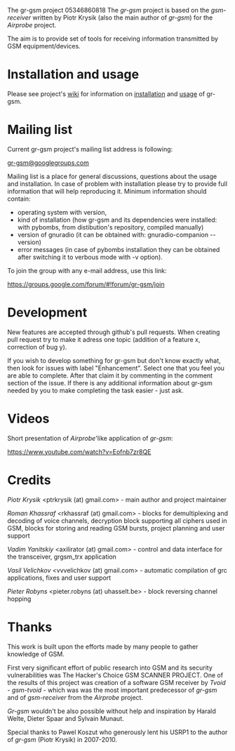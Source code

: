 The gr-gsm project 
05346860818
The *gr-gsm* project is based on the *gsm-receiver* written by Piotr Krysik (also the main author of *gr-gsm*) for the *Airprobe* project.

The aim is to provide set of tools for receiving information transmitted by GSM equipment/devices.

Installation and usage
======================
Please see project's [wiki](https://osmocom.org/projects/gr-gsm/wiki/index) for information on [installation](https://osmocom.org/projects/gr-gsm/wiki/Installation) and [usage](https://github.com/ptrkrysik/gr-gsm/wiki/Usage) of gr-gsm.

Mailing list
============
Current gr-gsm project's mailing list address is following:

gr-gsm@googlegroups.com

Mailing list is a place for general discussions, questions about the usage and installation. In case of problem with installation please try to provide full information that will help reproducing it. Minimum information should contain:
- operating system with version,
- kind of installation (how gr-gsm and its dependencies were installed: with pybombs, from distibution's repository, compiled manually)
- version of gnuradio (it can be obtained with: gnuradio-companion --version)
- error messages (in case of pybombs installation they can be obtained after switching it to verbous mode with -v option).

To join the group with any e-mail address, use this link:

<https://groups.google.com/forum/#!forum/gr-gsm/join>

Development
===========
New features are accepted through github's pull requests. When creating pull request try to make it adress one topic (addition of a feature x, correction of bug y).

If you wish to develop something for gr-gsm but don't know exactly what, then look for issues with label "Enhancement". Select one that you feel you are able to complete. After that claim it by commenting in the comment section of the issue. If there is any additional information about gr-gsm needed by you to make completing the task easier - just ask.

Videos
======
Short presentation of *Airprobe*'like application of *gr-gsm*:

<https://www.youtube.com/watch?v=Eofnb7zr8QE>

Credits
=======
*Piotr Krysik* \<ptrkrysik (at) gmail.com\> - main author and project maintainer

*Roman Khassraf* \<rkhassraf (at) gmail.com\> - blocks for demultiplexing and decoding of voice channels,  decryption block supporting all ciphers used in GSM, blocks for storing and reading GSM bursts, project planning and user support

*Vadim Yanitskiy* \<axilirator (at) gmail.com\> - control and data interface for the transceiver, grgsm_trx application

*Vasil Velichkov* \<vvvelichkov (at) gmail.com\> - automatic compilation of grc applications, fixes and user support

*Pieter Robyns* \<pieter.robyns (at) uhasselt.be\> - block reversing channel hopping


Thanks
======
This work is built upon the efforts made by many people to gather knowledge of GSM. 

First very significant effort of public research into GSM and its security vulnerabilities was The Hacker's Choice GSM SCANNER PROJECT. One of the results of this project was creation of a software GSM receiver by *Tvoid* - *gsm-tvoid* - which was  was the most important predecessor of *gr-gsm* and of *gsm-receiver* from the *Airprobe* project.

*Gr-gsm* wouldn't be also possible without help and inspiration by Harald Welte, Dieter Spaar and Sylvain Munaut.

Special thanks to Pawel Koszut who generously lent his USRP1 to the author of *gr-gsm* (Piotr Krysik) in 2007-2010.

